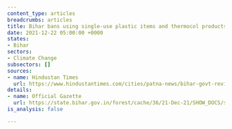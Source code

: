 ```yaml
---
content_type: articles
breadcrumbs: articles
title: Bihar bans using single-use plastic items and thermocol products in the state
date: 2021-12-22 05:00:00 +0000
states:
- Bihar
sectors:
- Climate Change
subsectors: []
sources:
- name: Hindustan Times
  url: https://www.hindustantimes.com/cities/patna-news/bihar-govt-revises-decision-plastic-ban-to-be-effective-from-july-2022-101639732734454.html
details:
- name: Official Gazette
  url: https://state.bihar.gov.in/forest/cache/36/21-Dec-21/SHOW_DOCS/single%20use%20plasticguide%20line.PDF
is_analysis: false

---
```

